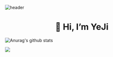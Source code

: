 ![header](https://capsule-render.vercel.app/api?type=wave&color=ED986C&height=300&section=header&text=meji's%20github&fontSize=90&fontColor=F8F8F5&animation=fadeIn)

<div align=center><h1>👋 Hi, I’m YeJi </h1></div> 

![Anurag's github stats](https://github-readme-stats.vercel.app/api?username=meji&show_icons=true&theme=radical) 



<img src="https://img.shields.io/badge/Python-3776AB?style=for-the-badge&logo=Python&logoColor=white"/>
